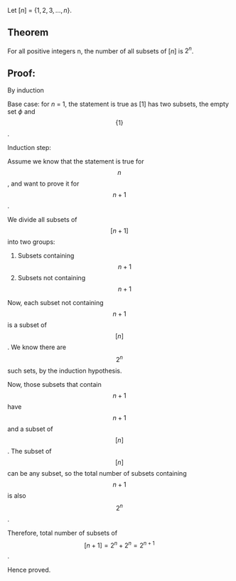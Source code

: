 
Let $[n]$ = $\{1, 2, 3, \dots, n\}$.

## Theorem
For all positive integers n, the number of all subsets of $[n]$ is $2^n$.

## Proof:

By induction

Base case: for $n$ = 1, the statement is true as $[1]$
has two subsets, the empty set $\phi$ and $$\{1\}$$.

Induction step:

Assume we know that the statement is true for $$n$$, and want to prove it for $$n + 1$$.

We divide all subsets of $$[n + 1]$$ into two groups:

1. Subsets containing $$n + 1$$
2. Subsets not containing $$n + 1$$

Now, each subset not containing $$n + 1$$ is a subset of
$$[n]$$. We know there are $$2^n$$ such sets, by the induction hypothesis.

Now, those subsets that contain $$n + 1$$ have $$n + 1$$ and a subset of $$[n]$$. The subset of $$[n]$$ can be any subset, so the total number of subsets containing $$n + 1$$ is also $$2^n$$.

Therefore, total number of subsets of $$[n + 1] = 2^n + 2^n = 2^{n+1}$$.

Hence proved.

